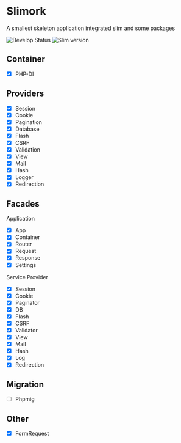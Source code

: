 # Slimork

A smallest skeleton application integrated slim and some packages

![Develop Status](https://img.shields.io/badge/status-developing-yellowgreen.svg)
![Slim version](https://img.shields.io/badge/slim-3.x-green.svg)

## Container

- [X] PHP-DI

## Providers

- [X] Session
- [X] Cookie
- [X] Pagination
- [X] Database
- [X] Flash
- [X] CSRF
- [X] Validation
- [X] View
- [X] Mail
- [X] Hash
- [X] Logger
- [X] Redirection

## Facades

Application

- [X] App
- [X] Container
- [X] Router
- [X] Request
- [X] Response
- [X] Settings

Service Provider

- [X] Session
- [X] Cookie
- [X] Paginator
- [X] DB
- [X] Flash
- [X] CSRF
- [X] Validator
- [X] View
- [X] Mail
- [X] Hash
- [X] Log
- [X] Redirection

## Migration

- [ ] Phpmig

## Other

- [X] FormRequest
